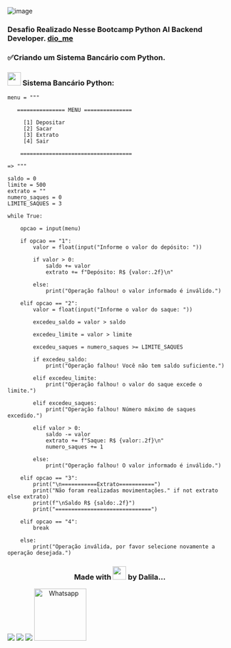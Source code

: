![image](https://github.com/DalilaDeveloperMobile/Criando-Sistema-Bancario-Python/assets/29806802/88dcdc9d-d4ca-4f63-866b-6f3497d87e1d)
### Desafio Realizado Nesse Bootcamp Python AI Backend Developer. [dio_me](https://www.dio.me/)
### ✅Criando um Sistema Bancário com Python.

### <img src="https://gifs.eco.br/wp-content/uploads/2021/06/gifs-de-coracao-7.gif" width="30px"> Sistema Bancário Python:

```
menu = """

   =============== MENU ===============

     [1] Depositar
     [2] Sacar
     [3] Extrato
     [4] Sair

    ===================================

=> """

saldo = 0
limite = 500
extrato = ""
numero_saques = 0
LIMITE_SAQUES = 3

while True:

    opcao = input(menu)

    if opcao == "1":
        valor = float(input("Informe o valor do depósito: "))

        if valor > 0:
            saldo += valor
            extrato += f"Depósito: R$ {valor:.2f}\n"

        else:
            print("Operação falhou! o valor informado é inválido.")                

    elif opcao == "2":
        valor = float(input("Informe o valor do saque: ")) 

        excedeu_saldo = valor > saldo

        excedeu_limite = valor > limite

        excedeu_saques = numero_saques >= LIMITE_SAQUES

        if excedeu_saldo:
            print("Operação falhou! Você não tem saldo suficiente.")

        elif excedeu_limite:
            print("Operação falhou! o valor do saque excede o limite.")

        elif excedeu_saques:
            print("Operação falhou! Número máximo de saques excedido.")    
    
        elif valor > 0:
            saldo -= valor
            extrato += f"Saque: R$ {valor:.2f}\n"
            numero_saques += 1

        else:
            print("Operação falhou! O valor informado é inválido.")    

    elif opcao == "3":
        print("\n===========Extrato===========")
        print("Não foram realizadas movimentações." if not extrato else extrato)
        print(f"\nSaldo R$ {saldo:.2f}")
        print("==============================")
        
    elif opcao == "4":
        break    

    else:
        print("Operação inválida, por favor selecione novamente a operação desejada.")
```
<h3 align="center"> Made with <img src="https://gifs.eco.br/wp-content/uploads/2021/06/gifs-de-coracao-7.gif" width="30px"> by Dalila...</h3>
<div align="center"  style="display: inline-block">
  <a href="https://www.linkedin.com/in/dalila-cust%C3%B3dio-046076181/" target="_blank"><img src="https://img.shields.io/badge/-LinkedIn-%230077B5?style=for-the-badge&logo=linkedin&logoColor=white" target="_blank"></a> 
  <a href = "mailto:dalila.dalila70@gmail.com"><img src="https://img.shields.io/badge/Gmail-D14836?style=for-the-badge&logo=gmail&logoColor=white" target="_blank"></a>
  <a href="https://instagram.com/dalila.dalila70" target="_blank"><img src="https://img.shields.io/badge/-Instagram-%23E4405F?style=for-the-badge&logo=instagram&logoColor=white" target="_blank"></a>
  <a target="_blank" href="https://api.whatsapp.com/send?phone=5588997138541"><img  alt="Whatsapp" width="117px" src="https://img.shields.io/badge/WhatsApp-25D366?style=for-the-badge&logo=whatsapp&logoColor=white"/></a> 
</div>
